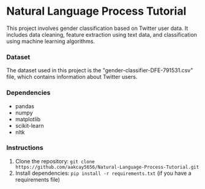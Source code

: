 # Natural Language Process Tutorial

This project involves gender classification based on Twitter user data. It includes data cleaning, feature extraction using text data, and classification using machine learning algorithms.

### Dataset
The dataset used in this project is the "gender-classifier-DFE-791531.csv" file, which contains information about Twitter users.

### Dependencies
- pandas
- numpy
- matplotlib
- scikit-learn
- nltk

### Instructions
1. Clone the repository: `git clone https://github.com/aakcay5656/Natural-Language-Process-Tutorial.git`
2. Install dependencies: `pip install -r requirements.txt` (if you have a requirements file)
